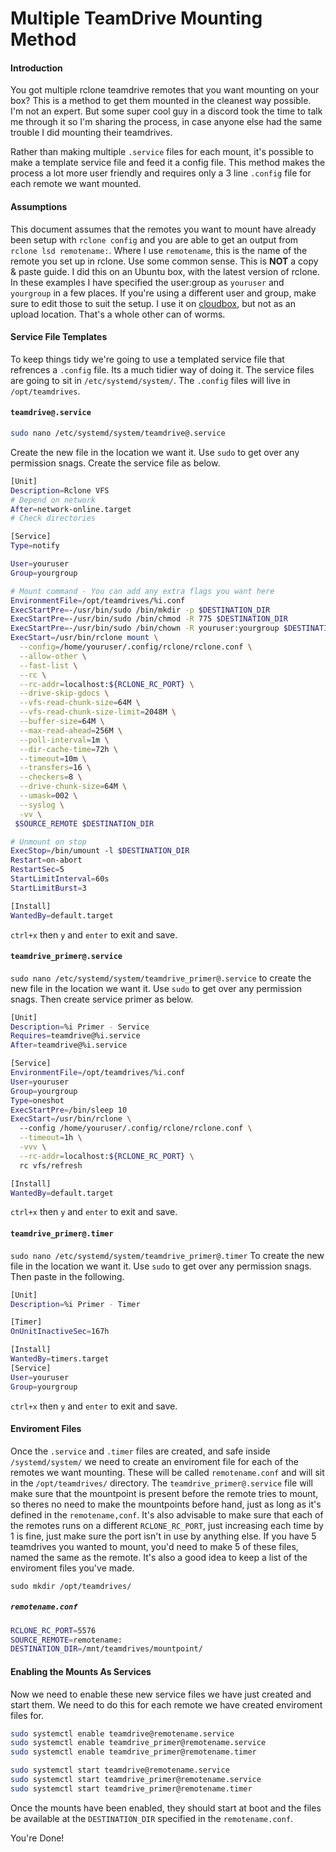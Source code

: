 # Multiple TeamDrive Mounting Method

#### Introduction

You got multiple rclone teamdrive remotes that you want mounting on your box? This is a method to get them mounted in the cleanest way possible. I'm not an expert. But some super cool guy in a discord took the time to talk me through it so I'm sharing the process, in case anyone else had the same trouble I did mounting their teamdrives.

Rather than making multiple `.service` files for each mount, it's possible to make a template service file and feed it a config file. This method makes the process a lot more user friendly and requires only a 3 line `.config` file for each remote we want mounted.

#### Assumptions

This document assumes that the remotes you want to mount have already been setup with `rclone config` and you are able to get an output from `rclone lsd remotename:`. Where I use `remotename`, this is the name of the remote you set up in rclone. Use some common sense. This is **NOT** a copy & paste guide. I did this on an Ubuntu box, with the latest version of rclone. In these examples I have specified the user:group as `youruser` and `yourgroup` in a few places. If you're using a different user and group, make sure to edit those to suit the setup. I use it on [cloudbox](https://cloudbox.works), but not as an upload location. That's a whole other can of worms.

#### Service File Templates

To keep things tidy we're going to use a templated service file that refrences a `.config` file. Its a much tidier way of doing it. The service files are going to sit in `/etc/systemd/system/`. The `.config` files will live in `/opt/teamdrives`.

#### `teamdrive@.service`

```sh
sudo nano /etc/systemd/system/teamdrive@.service
``` 
Create the new file in the location we want it.  Use `sudo` to get over any permission snags. Create the service file as below. 

```sh
[Unit]
Description=Rclone VFS
# Depend on network
After=network-online.target
# Check directories

[Service]
Type=notify

User=youruser
Group=yourgroup

# Mount command - You can add any extra flags you want here
EnvironmentFile=/opt/teamdrives/%i.conf
ExecStartPre=-/usr/bin/sudo /bin/mkdir -p $DESTINATION_DIR
ExecStartPre=-/usr/bin/sudo /bin/chmod -R 775 $DESTINATION_DIR
ExecStartPre=-/usr/bin/sudo /bin/chown -R youruser:yourgroup $DESTINATION_DIR
ExecStart=/usr/bin/rclone mount \
  --config=/home/youruser/.config/rclone/rclone.conf \
  --allow-other \
  --fast-list \
  --rc \
  --rc-addr=localhost:${RCLONE_RC_PORT} \
  --drive-skip-gdocs \
  --vfs-read-chunk-size=64M \
  --vfs-read-chunk-size-limit=2048M \
  --buffer-size=64M \
  --max-read-ahead=256M \
  --poll-interval=1m \
  --dir-cache-time=72h \
  --timeout=10m \
  --transfers=16 \
  --checkers=8 \
  --drive-chunk-size=64M \
  --umask=002 \
  --syslog \
  -vv \
 $SOURCE_REMOTE $DESTINATION_DIR

# Unmount on stop
ExecStop=/bin/umount -l $DESTINATION_DIR
Restart=on-abort
RestartSec=5
StartLimitInterval=60s
StartLimitBurst=3

[Install]
WantedBy=default.target
```
`ctrl+x` then `y` and `enter` to exit and save.

#### `teamdrive_primer@.service`

`sudo nano /etc/systemd/system/teamdrive_primer@.service` to create the new file in the location we want it. Use `sudo` to get over any permission snags. Then create service primer as below.

```sh
[Unit]
Description=%i Primer - Service
Requires=teamdrive@%i.service
After=teamdrive@%i.service

[Service]
EnvironmentFile=/opt/teamdrives/%i.conf
User=youruser
Group=yourgroup
Type=oneshot
ExecStartPre=/bin/sleep 10
ExecStart=/usr/bin/rclone \
  --config /home/youruser/.config/rclone/rclone.conf \
  --timeout=1h \
  -vvv \
  --rc-addr=localhost:${RCLONE_RC_PORT} \
  rc vfs/refresh

[Install]
WantedBy=default.target
```
`ctrl+x` then `y` and `enter` to exit and save.


#### `teamdrive_primer@.timer`

`sudo nano /etc/systemd/system/teamdrive_primer@.timer` To create the new file in the location we want it. Use `sudo` to get over any permission snags. Then paste in the following.

```sh
[Unit]
Description=%i Primer - Timer

[Timer]
OnUnitInactiveSec=167h

[Install]
WantedBy=timers.target
[Service]
User=youruser
Group=yourgroup
```
`ctrl+x` then `y` and `enter` to exit and save.

#### Enviroment Files
Once the `.service` and `.timer` files are created, and safe inside `/systemd/system/` we need to create an enviroment file for each of the remotes we want mounting. These will be called `remotename.conf` and will sit in the `/opt/teamdrives/` directory. The `teamdrive_primer@.service` file will make sure that the mountpoint is present before the remote tries to mount, so theres no need to make the mountpoints before hand, just as long as it's defined in the `remotename,conf`. It's also advisable to make sure that each of the remotes runs on a different `RCLONE_RC_PORT`, just increasing each time by 1 is fine, just make sure the port isn't in use by anything else. If you have 5 teamdrives you wanted to mount, you'd need to make 5 of these files, named the same as the remote. It's also a good idea to keep a list of the enviroment files you've made. 

`sudo mkdir /opt/teamdrives/`

##### `remotename.conf`
```bash
RCLONE_RC_PORT=5576
SOURCE_REMOTE=remotename:
DESTINATION_DIR=/mnt/teamdrives/mountpoint/
```
#### Enabling the Mounts As Services
Now we need to enable these new service files we have just created and start them. We need to do this for each remote we have created enviroment files for.

```bash
sudo systemctl enable teamdrive@remotename.service
sudo systemctl enable teamdrive_primer@remotename.service
sudo systemctl enable teamdrive_primer@remotename.timer

sudo systemctl start teamdrive@remotename.service
sudo systemctl start teamdrive_primer@remotename.service
sudo systemctl start teamdrive_primer@remotename.timer
```
Once the mounts have been enabled, they should start at boot and the files be available at the `DESTINATION_DIR` specified in the `remotename.conf`.

You're Done!
